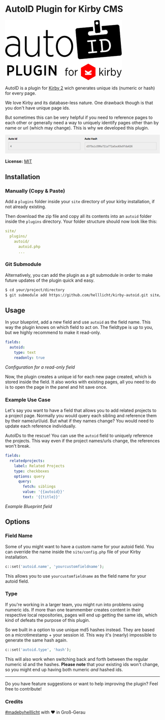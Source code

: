 # AutoID Plugin for Kirby CMS

![Screenshot](plugin-logo.png?raw=true)

AutoID is a plugin for [Kirby 2](http://getkirby.com/) wich generates unique ids (numeric or hash) for every page.

We love Kirby and its database-less nature. One drawback though is that you don't have unique page ids.

But sometimes this can be very helpful if you need to reference pages to each other or generally need a way to uniquely identify pages other than by name or url (which may change). This is why we developed this plugin.

![Screenshot](screenshot.png?raw=true)

**License:** [MIT](http://opensource.org/licenses/MIT)

## Installation

### Manually (Copy & Paste)

Add a `plugins` folder inside your `site` directory of your kirby installation, if not already existing.

Then download the zip file and copy all its contents into an `autoid` folder inside the `plugins` directory. Your folder structure should now look like this:

```yaml
site/
  plugins/
    autoid/
      autoid.php
      ...
```

### Git Submodule

Alternatively, you can add the plugin as a git submodule in order to make future updates of the plugin quick and easy.

```bash
$ cd your/project/directory
$ git submodule add https://github.com/helllicht/kirby-autoid.git site/plugins/autoid
```

## Usage

In your blueprint, add a new field and use `autoid` as the field name. This way the plugin knows on which field to act on. The fieldtype is up to you, but we highly recommend to make it read-only.

```yaml
fields:
  autoid:
    type: text
    readonly: true
```

*Configuration for a read-only field*

Now, the plugin creates a unique id for each new page created, which is stored inside the field. It also works with existing pages, all you need to do is to open the page in the panel and hit save once.

### Example Use Case

Let's say you want to have a field that allows you to add related projects to a project page. Normally you would query each sibling and reference them by their name/url/uid. But what if they names change? You would need to update each reference individually.

AutoIDs to the rescue! You can use the `autoid` field to uniquely reference the projects. This way even if the project names/urls change, the references won't break.

```yaml
fields:
  relatedprojects:
    label: Related Projects
    type: checkboxes
    options: query
      query:
        fetch: siblings
        value: '{{autoid}}'
        text: '{{title}}'
```

*Example Blueprint field*

## Options

### Field Name

Some of you might want to have a custom name for your autoid field. You can override the name inside the `site/config.php` file of your Kirby installation.

```php
c::set('autoid.name', 'yourcustomfieldname');
```

This allows you to use `yourcustomfieldname` as the field name for your autoid field.

### Type

If you're working in a larger team, you might run into problems using numeric ids. If more than one teammember creates content in their respective local repositories, pages will end up getting the same ids, which kind of defeats the purpose of this plugin.

So we built in a option to use unique md5 hashes instead. They are based on a microtimestamp + your session id. This way it's (nearly) impossible to generate the same hash again.

```php
c::set('autoid.type', 'hash');
```

This will also work when switching back and forth between the regular numeric id and the hashes. **Please note** that your existing ids won't change, so you might end up having both numeric *and* hashed ids.

---

Do you have feature suggestions or want to help improving the plugin? Feel free to contribute!

### Credits

[\#madebyhelllicht](http://helllicht.com) with ♥ in Groß-Gerau
